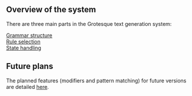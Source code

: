 ## Overview of the system
There are three main parts in the Grotesque text generation system:

[Grammar structure](grammar.md)  
[Rule selection](selection.md)  
[State handling](model.md)

## Future plans
The planned features (modifiers and pattern matching) for future versions are detailed [here](future.md).